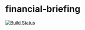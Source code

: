 # financial-briefing

[![Build Status](https://travis-ci.org/yannickholzenkamp/financial-briefing.svg?branch=master)](https://travis-ci.org/yannickholzenkamp/alexa-flash-briefing)
